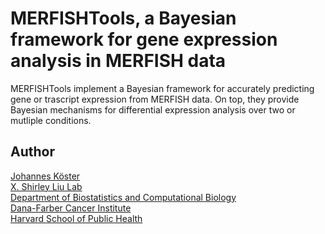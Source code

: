 # MERFISHTools, a Bayesian framework for gene expression analysis in MERFISH data

MERFISHTools implement a Bayesian framework for accurately predicting gene or trascript expression from MERFISH data.
On top, they provide Bayesian mechanisms for differential expression analysis over two or mutliple conditions.

## Author

[Johannes Köster](https://johanneskoester.bitbucket.org)  
[X. Shirley Liu Lab  
Department of Biostatistics and Computational Biology  
Dana-Farber Cancer Institute  
Harvard School of Public Health](http://liulab.dfci.harvard.edu)
